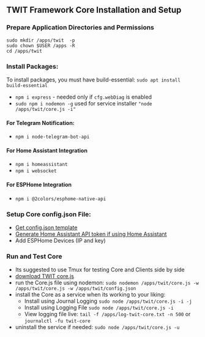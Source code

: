 ## TWIT Framework Core Installation and Setup

### Prepare Application Directories and Permissions 
```
sudo mkdir /apps/twit  -p
sudo chown $USER /apps -R
cd /apps/twit
```

### Install Packages: 
To install packages, you must have build-essential: `sudo apt install build-essential`
- `npm i express` - needed only if `cfg.webDiag` is enabled
- `sudo npm i nodemon -g` used for service installer `"node /apps/twit/core.js -i"`
#### For Telegram Notification:
- `npm i node-telegram-bot-api`
#### For Home Assistant Integration
- `npm i homeassistant`
- `npm i websocket`
#### For ESPHome Integration
- `npm i @2colors/esphome-native-api`

### Setup Core config.json File: 
- [Get config.json template](https://github.com/ThingWerks/ThingWerks-IoT-Framework/blob/main/Core/confg.json)
- [Generate Home Assistant API token if using Home Assistant](https://community.home-assistant.io/t/how-to-get-long-lived-access-token/162159/2)
- Add ESPHome Devices (IP and key)

### Run and Test Core
- Its suggested to use Tmux for testing Core and Clients side by side
- [download TWIT core.js](https://github.com/ThingWerks/ThingWerks-IoT-Framework/blob/main/Core/core.js)
- run the Core.js file using nodemon:  ```sudo nodemon /apps/twit/core.js -w /apps/twit/core.js -w /apps/twit/config.json```
- install the Core as a service when its working to your liking: 
  -  Install using Journal Logging ```sudo node /apps/twit/core.js -i -j```
  -  Install using Logging File ```sudo node /apps/twit/core.js -i```
  -  View logging file live: ```tail -f /apps/log-twit-core.txt -n 500``` or ```journalctl -fu twit-core```
- uninstall the service if needed: ```sudo node /apps/twit/core.js -u```


